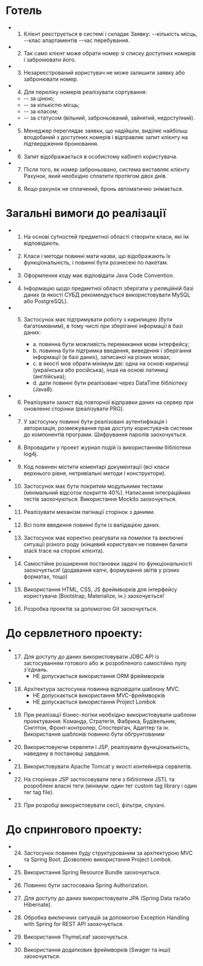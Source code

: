# **Готель**

* 1. Клієнт реєструється в системі і складає Заявку:
  --кількість місць, 
  --клас апартаментів
  --час перебування. 

* 2. Так само клієнт може обрати номер зі списку доступних номерів і забронювати його.

* 3. Незареєстрований користувач не може залишити заявку або забронювати номер.

* 4. Для переліку номерів реалізувати сортування:
  * -- за ціною;
  * -- за кількістю місць;
  * -- за класом;
  * -- за статусом (вільний, заброньований, зайнятий, недоступний).

* 5. Менеджер переглядає заявки, що надійшли, виділяє найбільш вподобаний з доступних номерів 
	і відправляє запит клієнту на підтвердження бронювання. 

* 6. Запит відображається в особистому кабінеті користувача. 

* 7. Після того, як номер заброньовано, система виставляє клієнту Рахунок, 
	який необхідно сплатити протягом двох днів. 

* 8. Якщо рахунок не сплачений, бронь автоматично знімається.






# 				Загальні вимоги до реалізації

* 1.	На основі сутностей предметної області створити класи, які їм відповідають. 

* 2.	Класи і методи повинні мати назви, що відображають їх функціональність, 
	і повинні бути рознесені по пакетам.

* 3.	Оформлення коду має відповідати Java Code Convention. 

* 4.	Інформацію щодо предметної області зберігати у реляційній базі даних 
	(в якості СУБД рекомендується використовувати MySQL або PostgreSQL). 

* 5.	Застосунок має підтримувати роботу з кирилицею (бути багатомовним), 
	в тому числі при зберіганні інформації в базі даних: 

		* a.	повинна бути можливість перемикання мови інтерфейсу; 
		* b.	повинна бути підтримка введення, виведення і зберігання 
				інформації (в базі даних), записаної на різних мовах; 
		* c.	в якості мов обрати мінімум дві: одна на основі кирилиці 
				(українська або російська), інша на основі латиниці (англійська);
		* d.	 дати повинні бути реалізовані через DataTime бібліотеку (Java8).

* 6.	Реалізувати захист від повторної відправки даних на сервер при 
	оновленні сторінки (реалізувати PRG).

* 7.	У застосунку повинні бути реалізовані аутентифікація і авторизація, 
		розмежування прав доступу користувачів системи до компонентів програми. 
		Шифрування паролів заохочується. 

* 8.	Впровадити у проект журнал подій із використанням бібліотеки log4j. 

* 9.	Код повинен містити коментарі документації 
		(всі класи верхнього рівня, нетривіальні методи і конструктори).

* 10.	Застосунок має бути покритим модульними тестами 
		(мінімальний відсоток покриття 40%). Написання інтеграційних тестів заохочуються. 
		Використання Mockito заохочується. 

* 11.	Реалізувати механізм пагінації сторінок з даними. 

* 12.	Всі поля введення повинні бути із валідацією даних.

* 13.	Застосунок має коректно реагувати на помилки та виключні ситуації різного роду 
	(кінцевий користувач не повинен бачити stack trace на стороні клієнта). 

* 14.	Самостійне розширення постановки задачі по функціональності заохочується! 
		(додавання капчі, формування звітів у різних форматах, тощо) 

* 15.	Використання HTML, CSS, JS фреймворків для інтерфейсу користувача 
		(Bootstrap, Materialize, ін.) заохочується!

* 16.	Розробка проектів за допомогою Git заохочується. 





# 				До сервлетного проекту:

* 17.	Для доступу до даних використовувати JDBC API із 
	застосуванням готового або ж розробленого самостійно пулу з'єднань.
		* НЕ допускається використання ORM фреймворків

* 18.	Архітектура застосунка повинна відповідати шаблону MVC.
		* НЕ допускається використання MVC-фреймворків
		* НЕ допускається використання Project Lombok

* 19.	При реалізації бізнес-логіки необхідно використовувати 
	шаблони проектування: Команда, Стратегія, Фабрика, Будівельник, 
	Сінглтон, Фронт-контролер, Спостерігач, Адаптер та ін.
		Використання шаблонів повинно бути обґрунтованим

* 20.	Використовуючи сервлети і JSP, реалізувати функціональність, 
	наведену в постановці завдання. 

* 21.	Використовувати Apache Tomcat у якості контейнера сервлетів. 

* 22.	На сторінках JSP застосовувати теги з бібліотеки JSTL 
	та розроблені власні теги (мінімум: один тег custom tag library і один тег tag file). 

* 23.	При розробці використовувати сесії, фільтри, слухачі. 





# 				До спрингового проекту:

* 24.	Застосунок повинен буду структурованим за архітектурою MVC та Spring Boot. 
		Дозволено використання Project Lombok.

* 25.	Використання Spring Resource Bundle заохочується.

* 26.	Повинно бути застосована Spring Authorization.

* 27.	Для доступу до даних використовувати JPA (Spring Data та/або Hibernate).

* 28.	Обробка виключних ситуацій за допомогою Exception Handling 
	with Spring for REST API заохочується.

* 29.	Використання ThymeLeaf заохочується.

* 30.	Використання додаткових фреймворків (Swager та інші) заохочується.
